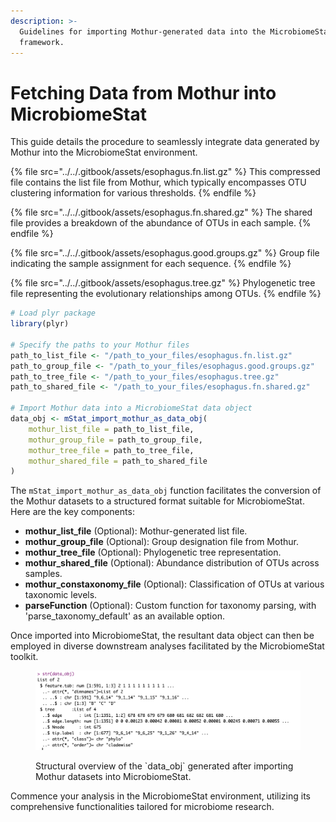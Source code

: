 ```yaml
---
description: >-
  Guidelines for importing Mothur-generated data into the MicrobiomeStat
  framework.
---
```


# Fetching Data from Mothur into MicrobiomeStat

This guide details the procedure to seamlessly integrate data generated by Mothur into the MicrobiomeStat environment.

{% file src="../../.gitbook/assets/esophagus.fn.list.gz" %}
This compressed file contains the list file from Mothur, which typically encompasses OTU clustering information for various thresholds.
{% endfile %}

{% file src="../../.gitbook/assets/esophagus.fn.shared.gz" %}
The shared file provides a breakdown of the abundance of OTUs in each sample.
{% endfile %}

{% file src="../../.gitbook/assets/esophagus.good.groups.gz" %}
Group file indicating the sample assignment for each sequence.
{% endfile %}

{% file src="../../.gitbook/assets/esophagus.tree.gz" %}
Phylogenetic tree file representing the evolutionary relationships among OTUs.
{% endfile %}

```r
# Load plyr package
library(plyr)

# Specify the paths to your Mothur files
path_to_list_file <- "/path_to_your_files/esophagus.fn.list.gz"
path_to_group_file <- "/path_to_your_files/esophagus.good.groups.gz"
path_to_tree_file <- "/path_to_your_files/esophagus.tree.gz"
path_to_shared_file <- "/path_to_your_files/esophagus.fn.shared.gz"

# Import Mothur data into a MicrobiomeStat data object
data_obj <- mStat_import_mothur_as_data_obj(
    mothur_list_file = path_to_list_file,
    mothur_group_file = path_to_group_file,
    mothur_tree_file = path_to_tree_file,
    mothur_shared_file = path_to_shared_file
)
```

The `mStat_import_mothur_as_data_obj` function facilitates the conversion of the Mothur datasets to a structured format suitable for MicrobiomeStat. Here are the key components:

* **mothur\_list\_file** (Optional): Mothur-generated list file.
* **mothur\_group\_file** (Optional): Group designation file from Mothur.
* **mothur\_tree\_file** (Optional): Phylogenetic tree representation.
* **mothur\_shared\_file** (Optional): Abundance distribution of OTUs across samples.
* **mothur\_constaxonomy\_file** (Optional): Classification of OTUs at various taxonomic levels.
* **parseFunction** (Optional): Custom function for taxonomy parsing, with 'parse\_taxonomy\_default' as an available option.

Once imported into MicrobiomeStat, the resultant data object can then be employed in diverse downstream analyses facilitated by the MicrobiomeStat toolkit.

<figure><img src="../../.gitbook/assets/Screenshot 2023-10-10 at 16.27.19.png" alt=""><figcaption><p>Structural overview of the `data_obj` generated after importing Mothur datasets into MicrobiomeStat.</p></figcaption></figure>

Commence your analysis in the MicrobiomeStat environment, utilizing its comprehensive functionalities tailored for microbiome research.
